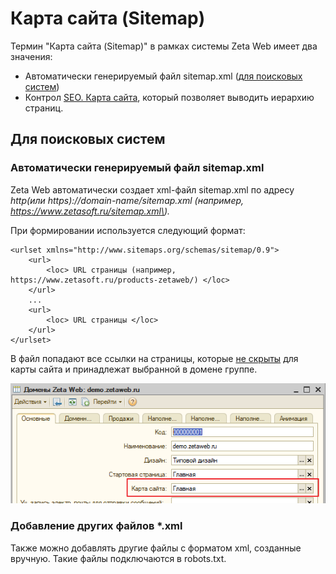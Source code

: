 # Карта сайта \(Sitemap\)

Термин "Карта сайта \(Sitemap\)" в рамках системы Zeta Web имеет два значения:

* Автоматически генерируемый файл sitemap.xml \([для поисковых систем](https://ru.wikipedia.org/wiki/Sitemaps)\)
* Контрол [SEO. Карта сайта](../../tekhnicheskaya-dokumentaciya/opisanie-kontrolov/5.-seo/seo.-karta-saita.md), который позволяет выводить иерархию страниц.

## Для поисковых систем

### Автоматически генерируемый файл sitemap.xml

Zeta Web автоматически создает xml-файл sitemap.xml по адресу _http\(или https\)://domain-name/sitemap.xml \(например, https://www.zetasoft.ru/sitemap.xml\)._

При формировании используется следующий формат:

```markup
<urlset xmlns="http://www.sitemaps.org/schemas/sitemap/0.9">
    <url>
        <loc> URL страницы (например, https://www.zetasoft.ru/products-zetaweb/) </loc>
    </url>
    ...
    <url>
        <loc> URL страницы </loc>
    </url>
</urlset>
```

В файл попадают все ссылки на страницы, которые [не скрыты](../menyu-karty-ssylki/dobavlenie-stranicy-v-kartu-saita.md#skryvat-ili-otobrazhat) для карты сайта и принадлежат выбранной в домене группе.

![](../../.gitbook/assets/image%20%28150%29.png)

### Добавление других файлов \*.xml

Также можно добавлять другие файлы с форматом xml, созданные вручную. Такие файлы подключаются в robots.txt.



